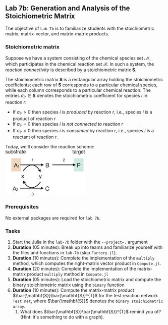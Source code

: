 ## Lab 7b: Generation and Analysis of the Stoichiometric Matrix

The objective of `Lab-7b` is to familiarize students with the stoichiometric matrix, matrix-vector, and matrix-matrix products. 

### Stoichiometric matrix
Suppose we have a system consisting of the chemical species set $\mathcal{M}$, which participates in the chemical reaction set $\mathcal{R}$. In such a system, the _reaction connectivity_ is described by a stoichiometric matrix $\mathbf{S}$. 

The stoichiometric matrix $\mathbf{S}$ is a rectangular array holding the stoichiometric coefficients; each row of $\mathbf{S}$ corresponds to a particular chemical species, while each column corresponds to a particular chemical reaction. The entries $\sigma_{ir}\in\mathbf{S}$ denotes the stoichiometric coefficient for species $i$ in reaction $r$:
* If $\sigma_{ir}>0$ then species $i$ is _produced_ by reaction $r$, i.e., species $i$ is a product of reaction $r$ 
* If $\sigma_{ir}=0$ then species $i$ is _not connected to_ reaction $r$
* If $\sigma_{ir}<0$ then species $i$ is _consumed_ by reaction $r$, i.e., species $i$ is a reactant of reaction $r$.

Today, we'll consider the reaction scheme:
![alt text](./figs/Fig-FBA-ToyNetwork.png)

### Prerequisites
No external packages are required for `lab 7b`.

### Tasks
1. Start the Julia in the `lab-7b` folder with the `--project=.` argument
1. __Duration__ (05 minutes): Break up into teams and familiarize yourself with the files and functions in `lab-7b` (skip `Factory.jl`). 
1. __Duration__ (10 minutes): Complete the implementation of the `multiply` method, which computes the right-matrix vector product in `Compute.jl`. 
1. __Duration__ (20 minutes): Complete the implementation of the matrix-matrix product `multiply` method in `Compute.jl`
1. __Duration__ (05 minutes): Load the stoichiometric matrix and compute the binary stoichiometric matrix using the `binary` function
1. __Duration__ (10 minutes): Compute the matrix-matrix product $\bar{\mathbf{S}}\bar{\mathbf{S}}^{T}$ for the test reaction network 
`Test.net`, where $\bar{\mathbf{S}}$ denotes the `binary stoichiometric array`. 
    1. What does $\bar{\mathbf{S}}\bar{\mathbf{S}}^{T}$ remind you of? (Hint: it's something to do with a graph).